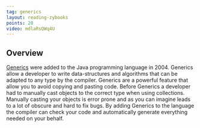 ```yaml
---
tag: generics
layout: reading-zybooks
points: 20
video: mdlaRsQWq4U
---
```


## Overview

[Generics](https://en.wikipedia.org/wiki/Generics_in_Java) were added to the Java programming language in 2004. Generics
allow a developer to write data-structures and algorithms that can be adapted to any type by the compiler. Generics are
a powerful feature that allow you to avoid copying and pasting code. Before Generics a developer had to manually cast
objects to the correct type when using collections. Manually casting your objects is error prone and as you can imagine
leads to a lot of obscure and hard to fix bugs. By adding Generics to the language the compiler can check your code and
automatically generate everything needed on your behalf.
